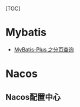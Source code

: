 [TOC]

# Mybatis

- [MyBatis-Plus 之分页查询](https://blog.csdn.net/qq_37960603/article/details/109010449)

# Nacos

## Nacos配置中心